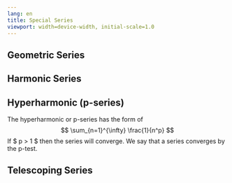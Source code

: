 ```yaml
---
lang: en
title: Special Series
viewport: width=device-width, initial-scale=1.0
---
```

## Geometric Series

## Harmonic Series

## Hyperharmonic (p-series)
The hyperharmonic or p-series has the form of
$$
\sum_{n=1}^{\infty} \frac{1}{n^p}
$$
If $ p > 1 $ then the series will converge. We say that a series converges by
the p-test. 
## Telescoping Series